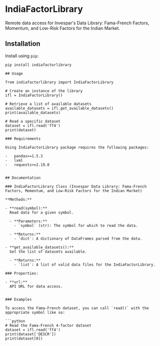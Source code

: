 # IndiaFactorLibrary

Remote data access for Invespar's Data Library: Fama-French Factors, Momentum, and Low-Risk Factors for the Indian Market.



## Installation

Install using `pip`:

```shell
pip install indiafactorlibrary

## Usage

from indiafactorlibrary import IndiaFactorLibrary

# Create an instance of the library
ifl = IndiaFactorLibrary()

# Retrieve a list of available datasets
available_datasets = ifl.get_available_datasets()
print(available_datasets)

# Read a specific dataset
dataset = ifl.read('ff4')
print(dataset)

### Requirements

Using IndiaFactorLibrary package requires the following packages:

-   pandas>=1.5.3
-   lxml
-   requests>=2.19.0


## Documentation

### IndiaFactorLibrary Class (Invespar Data Library: Fama-French Factors, Momentum, and Low-Risk Factors for the Indian Market)

**Methods:**

- **read(symbol):**  
  Read data for a given symbol.

  - **Parameters:**  
    - `symbol` (str): The symbol for which to read the data.

  - **Returns:**  
    - `dict`: A dictionary of DataFrames parsed from the data.

- **get_available_datasets():**  
  Get the list of datasets available.

  - **Returns:**  
    - `list`: A list of valid data files for the IndiaFactorLibrary.

### Properties:

- **url:**  
  API URL for data access.


### Examples

To access the Fama-French dataset, you can call `read()` with the appropriate symbol like so:

```python
# Read the Fama-French 4-factor dataset
dataset = ifl.read('ff4')
print(dataset['DESCR'])
print(dataset[0])

